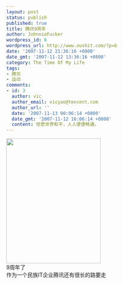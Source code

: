 ```yaml
---
layout: post
status: publish
published: true
title: 腾讯9周年
author: JohnnieFucker
wordpress_id: 6
wordpress_url: http://www.oushit.com/?p=6
date: '2007-11-12 21:36:16 +0800'
date_gmt: '2007-11-12 13:36:16 +0800'
category: The Time Of My Life
tags:
- 腾讯
- 运动
comments:
- id: 3
  author: vic
  author_email: vicyao@tencent.com
  author_url: ''
  date: '2007-11-13 00:06:14 +0800'
  date_gmt: '2007-11-12 16:06:14 +0800'
  content: 但愿世界和平，人人便便畅通。
---
```

<p><a href="http://photo11.yupoo.com/20071112/135225_809800293_ekgihiqt.jpg" title="点击查看大图" target="_blank"><img src="http://photo11.yupoo.com/20071112/135225_809800293.jpg" align="top" height="330" width="250" /></a><br />
9周年了<br />
作为一个民族IT企业腾讯还有很长的路要走</p>
